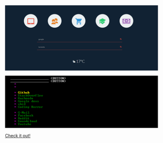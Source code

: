 ![Screeenshot](normal.png)
<p align="center">
  <img src="text.png">
</p>



[Check it out!](http://triglex.com/~frain/startpage)
